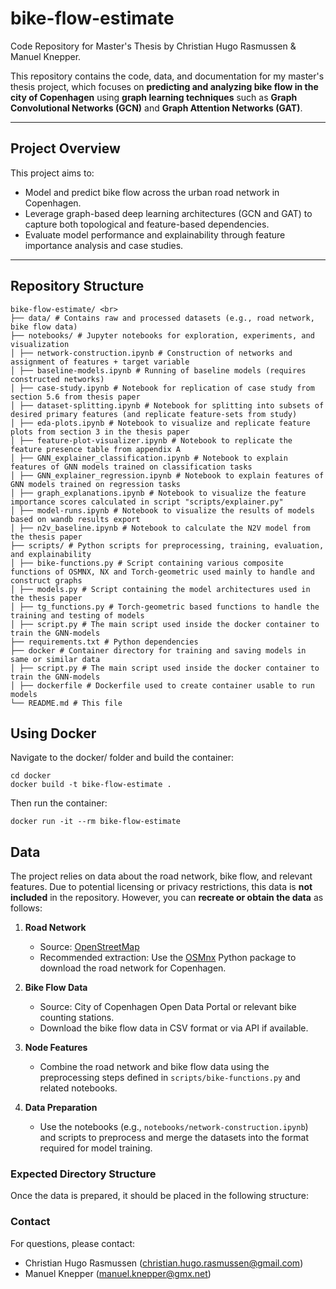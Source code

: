 # bike-flow-estimate
Code Repository for Master's Thesis by Christian Hugo Rasmussen &amp; Manuel Knepper. 

This repository contains the code, data, and documentation for my master's thesis project, which focuses on **predicting and analyzing bike flow in the city of Copenhagen** using **graph learning techniques** such as **Graph Convolutional Networks (GCN)** and **Graph Attention Networks (GAT)**.

---

## Project Overview

This project aims to:
- Model and predict bike flow across the urban road network in Copenhagen.
- Leverage graph-based deep learning architectures (GCN and GAT) to capture both topological and feature-based dependencies.
- Evaluate model performance and explainability through feature importance analysis and case studies.

---
## Repository Structure
```
bike-flow-estimate/ <br>
├── data/ # Contains raw and processed datasets (e.g., road network, bike flow data)
├── notebooks/ # Jupyter notebooks for exploration, experiments, and visualization 
│ ├── network-construction.ipynb # Construction of networks and assignment of features + target variable 
│ ├── baseline-models.ipynb # Running of baseline models (requires constructed networks)  
│ ├── case-study.ipynb # Notebook for replication of case study from section 5.6 from thesis paper  
│ ├── dataset-splitting.ipynb # Notebook for splitting into subsets of desired primary features (and replicate feature-sets from study) 
│ ├── eda-plots.ipynb # Notebook to visualize and replicate feature plots from section 3 in the thesis paper 
│ ├── feature-plot-visualizer.ipynb # Notebook to replicate the feature presence table from appendix A 
│ ├── GNN_explainer_classification.ipynb # Notebook to explain features of GNN models trained on classification tasks 
│ ├── GNN_explainer_regression.ipynb # Notebook to explain features of GNN models trained on regression tasks 
│ ├── graph_explanations.ipynb # Notebook to visualize the feature importance scores calculated in script "scripts/explainer.py"
│ ├── model-runs.ipynb # Notebook to visualize the results of models based on wandb results export 
│ ├── n2v_baseline.ipynb # Notebook to calculate the N2V model from the thesis paper 
├── scripts/ # Python scripts for preprocessing, training, evaluation, and explainability 
│ ├── bike-functions.py # Script containing various composite functions of OSMNX, NX and Torch-geometric used mainly to handle and construct graphs 
│ ├── models.py # Script containing the model architectures used in the thesis paper
│ ├── tg_functions.py # Torch-geometric based functions to handle the training and testing of models
│ ├── script.py # The main script used inside the docker container to train the GNN-models
├── requirements.txt # Python dependencies
├── docker # Container directory for training and saving models in same or similar data 
│ ├── script.py # The main script used inside the docker container to train the GNN-models 
│ ├── dockerfile # Dockerfile used to create container usable to run models 
└── README.md # This file 
```

## Using Docker

Navigate to the docker/ folder and build the container:
```
cd docker
docker build -t bike-flow-estimate .
```

Then run the container:
```
docker run -it --rm bike-flow-estimate
```


## Data

The project relies on data about the road network, bike flow, and relevant features. Due to potential licensing or privacy restrictions, this data is **not included** in the repository. However, you can **recreate or obtain the data** as follows:

1. **Road Network**  
   - Source: [OpenStreetMap](https://www.openstreetmap.org/)  
   - Recommended extraction: Use the [OSMnx](https://github.com/gboeing/osmnx) Python package to download the road network for Copenhagen.

2. **Bike Flow Data**  
   - Source: City of Copenhagen Open Data Portal or relevant bike counting stations.  
   - Download the bike flow data in CSV format or via API if available.

3. **Node Features**  
   - Combine the road network and bike flow data using the preprocessing steps defined in `scripts/bike-functions.py` and related notebooks.  

4. **Data Preparation**  
   - Use the notebooks (e.g., `notebooks/network-construction.ipynb`) and scripts to preprocess and merge the datasets into the format required for model training.

### Expected Directory Structure
Once the data is prepared, it should be placed in the following structure:  


### Contact

For questions, please contact:
- Christian Hugo Rasmussen (christian.hugo.rasmussen@gmail.com)
- Manuel Knepper (manuel.knepper@gmx.net)
